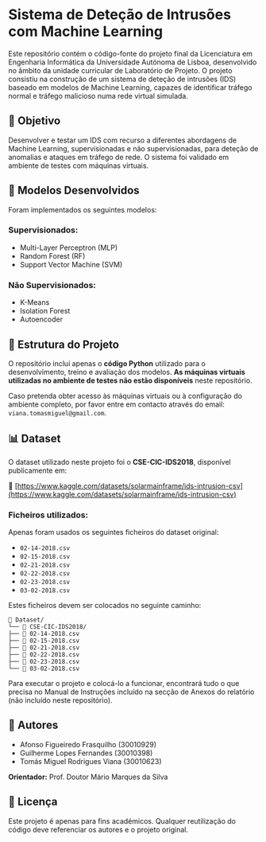 # Sistema de Deteção de Intrusões com Machine Learning

Este repositório contém o código-fonte do projeto final da Licenciatura em Engenharia Informática da Universidade Autónoma de Lisboa, desenvolvido no âmbito da unidade curricular de Laboratório de Projeto. O projeto consistiu na construção de um sistema de deteção de intrusões (IDS) baseado em modelos de Machine Learning, capazes de identificar tráfego normal e tráfego malicioso numa rede virtual simulada.

## 📌 Objetivo

Desenvolver e testar um IDS com recurso a diferentes abordagens de Machine Learning, supervisionadas e não supervisionadas, para deteção de anomalias e ataques em tráfego de rede. O sistema foi validado em ambiente de testes com máquinas virtuais.

## 🧠 Modelos Desenvolvidos

Foram implementados os seguintes modelos:

### Supervisionados:
- Multi-Layer Perceptron (MLP)
- Random Forest (RF)
- Support Vector Machine (SVM)

### Não Supervisionados:
- K-Means
- Isolation Forest
- Autoencoder

## 📂 Estrutura do Projeto

O repositório inclui apenas o **código Python** utilizado para o desenvolvimento, treino e avaliação dos modelos. **As máquinas virtuais utilizadas no ambiente de testes não estão disponíveis** neste repositório.

Caso pretenda obter acesso às máquinas virtuais ou à configuração do ambiente completo, por favor entre em contacto através do email: `viana.tomasmiguel@gmail.com`.

## 📊 Dataset

O dataset utilizado neste projeto foi o **CSE-CIC-IDS2018**, disponível publicamente em:

🔗 [https://www.kaggle.com/datasets/solarmainframe/ids-intrusion-csv](https://www.kaggle.com/datasets/solarmainframe/ids-intrusion-csv)

### Ficheiros utilizados:
Apenas foram usados os seguintes ficheiros do dataset original:

- `02-14-2018.csv`
- `02-15-2018.csv`
- `02-21-2018.csv`
- `02-22-2018.csv`
- `02-23-2018.csv`
- `03-02-2018.csv`

Estes ficheiros devem ser colocados no seguinte caminho:

```
📁 Dataset/
└── 📁 CSE-CIC-IDS2018/
├── 📄 02-14-2018.csv
├── 📄 02-15-2018.csv
├── 📄 02-21-2018.csv
├── 📄 02-22-2018.csv
├── 📄 02-23-2018.csv
└── 📄 03-02-2018.csv
```

Para executar o projeto e colocá-lo a funcionar, encontrará tudo o que precisa no Manual de Instruções incluído na secção de Anexos do relatório (não incluído neste repositório).

## 👥 Autores

- Afonso Figueiredo Frasquilho (30010929)  
- Guilherme Lopes Fernandes (30010398)  
- Tomás Miguel Rodrigues Viana (30010623)

**Orientador:** Prof. Doutor Mário Marques da Silva

## 📄 Licença

Este projeto é apenas para fins académicos. Qualquer reutilização do código deve referenciar os autores e o projeto original.
